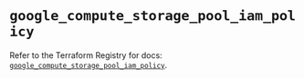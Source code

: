# `google_compute_storage_pool_iam_policy`

Refer to the Terraform Registry for docs: [`google_compute_storage_pool_iam_policy`](https://registry.terraform.io/providers/hashicorp/google-beta/6.43.0/docs/resources/google_compute_storage_pool_iam_policy).
